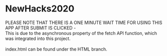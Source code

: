 # NewHacks2020
PLEASE NOTE THAT THERE IS A ONE MINUTE WAIT TIME FOR USING THIS APP AFTER SUBMIT IS CLICKED - <br>
This is due to the asynchronous property of the fetch API function, which was integrated into this project.<br><br>
index.html can be found under the HTML branch.
